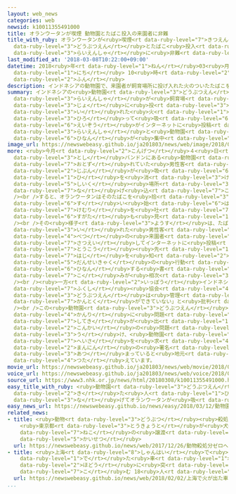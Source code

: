 ```yaml
---
layout: web_news
categories: web
newsid: k10011355491000
title: オランウータンが喫煙 動物園とたばこ投入の来園者に非難
title_with_ruby: オランウータンが<ruby>喫煙<rt data-ruby-level="7">きつえん</rt></ruby> <ruby>動物園<rt
  data-ruby-level="3">どうぶつえん</rt></ruby>とたばこ<ruby>投入<rt data-ruby-level="3">とうにゅう</rt></ruby>の<ruby>来園者<rt
  data-ruby-level="3">らいえんしゃ</rt></ruby>に<ruby>非難<rt data-ruby-level="6">ひなん</rt></ruby>
last_modified_at: '2018-03-08T10:22:00+09:00'
datetime: 2018<ruby>年<rt data-ruby-level="1">ねん</rt></ruby>03<ruby>月<rt data-ruby-level="1">がつ</rt></ruby>08<ruby>日<rt
  data-ruby-level="1">にち</rt></ruby> 10<ruby>時<rt data-ruby-level="2">じ</rt></ruby>22<ruby>分<rt
  data-ruby-level="2">ふん</rt></ruby>
description: インドネシアの動物園で、来園者が飼育場所に投げ入れた火のついたたばこをオランウータンが拾って吸う映像がインターネットに投稿され、来園者と動物園に非難が集中しています。
summary: インドネシアの<ruby>動物園<rt data-ruby-level="3">どうぶつえん</rt></ruby>で、<ruby>来園者<rt
  data-ruby-level="3">らいえんしゃ</rt></ruby>が<ruby>飼育場<rt data-ruby-level="5">しいくじょう</rt></ruby><ruby>所<rt
  data-ruby-level="3">じょ</rt></ruby>に<ruby>投<rt data-ruby-level="3">な</rt></ruby>げ<ruby>入<rt
  data-ruby-level="3">い</rt></ruby>れた<ruby>火<rt data-ruby-level="1">ひ</rt></ruby>のついたたばこをオランウータンが<ruby>拾<rt
  data-ruby-level="3">ひろ</rt></ruby>って<ruby>吸<rt data-ruby-level="6">す</rt></ruby>う<ruby>映像<rt
  data-ruby-level="6">えいぞう</rt></ruby>がインターネットに<ruby>投稿<rt data-ruby-level="7">とうこう</rt></ruby>され、<ruby>来園者<rt
  data-ruby-level="3">らいえんしゃ</rt></ruby>と<ruby>動物園<rt data-ruby-level="3">どうぶつえん</rt></ruby>に<ruby>非難<rt
  data-ruby-level="6">ひなん</rt></ruby>が<ruby>集中<rt data-ruby-level="3">しゅうちゅう</rt></ruby>しています。
image_url: https://newswebeasy.github.io/ja201803/news/web/image/2018/03/08/K10011355491_1803081002_1803081022_01_02.jpg
more: <ruby>今月<rt data-ruby-level="2">こんげつ</rt></ruby>４<ruby>日<rt data-ruby-level="1">にち</rt></ruby>、インドネシアの<ruby>都市<rt
  data-ruby-level="3">とし</rt></ruby>バンドンにある<ruby>動物園<rt data-ruby-level="3">どうぶつえん</rt></ruby>を<ruby>訪<rt
  data-ruby-level="7">おとず</rt></ruby>れていた<ruby>男性客<rt data-ruby-level="5">だんせいきゃく</rt></ruby>が、<ruby>自分<rt
  data-ruby-level="2">じぶん</rt></ruby>が<ruby>吸<rt data-ruby-level="6">す</rt></ruby>っていたたばこを<ruby>火<rt
  data-ruby-level="1">ひ</rt></ruby>を<ruby>消<rt data-ruby-level="3">け</rt></ruby>さないままオランウータンの<ruby>飼育<rt
  data-ruby-level="5">しいく</rt></ruby><ruby>場所<rt data-ruby-level="3">ばしょ</rt></ruby>に<ruby>投<rt
  data-ruby-level="7">な</rt></ruby>げ<ruby>込<rt data-ruby-level="7">こ</rt></ruby>みました。<br
  /><br />すると、オランウータンはそのたばこを<ruby>拾<rt data-ruby-level="3">ひろ</rt></ruby>って<ruby>吸<rt
  data-ruby-level="6">す</rt></ruby>い<ruby>始<rt data-ruby-level="6">はじ</rt></ruby>め、<ruby>煙<rt
  data-ruby-level="7">けむり</rt></ruby>を<ruby>吐<rt data-ruby-level="7">は</rt></ruby>く<ruby>姿<rt
  data-ruby-level="6">すがた</rt></ruby>も<ruby>見<rt data-ruby-level="1">み</rt></ruby>せました。<br
  /><br />その<ruby>様子<rt data-ruby-level="3">ようす</rt></ruby>は、たばこを<ruby>投<rt data-ruby-level="3">な</rt></ruby>げ<ruby>入<rt
  data-ruby-level="3">い</rt></ruby>れた<ruby>男性客<rt data-ruby-level="5">だんせいきゃく</rt></ruby>とは<ruby>別<rt
  data-ruby-level="4">べつ</rt></ruby>の<ruby>来園者<rt data-ruby-level="3">らいえんしゃ</rt></ruby>が<ruby>撮影<rt
  data-ruby-level="7">さつえい</rt></ruby>してインターネットに<ruby>投稿<rt data-ruby-level="7">とうこう</rt></ruby>しましたが、<ruby>投稿<rt
  data-ruby-level="7">とうこう</rt></ruby><ruby>先<rt data-ruby-level="1">さき</rt></ruby>のサイトには「なんてひどいことをするんだ」とか「<ruby>恥<rt
  data-ruby-level="7">はじ</rt></ruby>を<ruby>知<rt data-ruby-level="2">し</rt></ruby>るべきだ」などと<ruby>男性客<rt
  data-ruby-level="5">だんせいきゃく</rt></ruby>の<ruby>行動<rt data-ruby-level="3">こうどう</rt></ruby>を<ruby>非難<rt
  data-ruby-level="6">ひなん</rt></ruby>する<ruby>書<rt data-ruby-level="7">か</rt></ruby>き<ruby>込<rt
  data-ruby-level="7">こ</rt></ruby>みが<ruby>相次<rt data-ruby-level="3">あいつ</rt></ruby>いでいます。<br
  /><br /><ruby>一方<rt data-ruby-level="2">いっぽう</rt></ruby>インドネシアの<ruby>動物<rt data-ruby-level="3">どうぶつ</rt></ruby><ruby>福祉<rt
  data-ruby-level="7">ふくし</rt></ruby><ruby>協会<rt data-ruby-level="4">きょうかい</rt></ruby>は、「この<ruby>動物園<rt
  data-ruby-level="3">どうぶつえん</rt></ruby>は<ruby>管理<rt data-ruby-level="4">かんり</rt></ruby><ruby>監督<rt
  data-ruby-level="7">かんとく</rt></ruby>ができていない」と<ruby>批判<rt data-ruby-level="6">ひはん</rt></ruby>しています。<br
  /><br />この<ruby>動物園<rt data-ruby-level="3">どうぶつえん</rt></ruby>をめぐっては、これまでもたびたび、<ruby>管理<rt
  data-ruby-level="4">かんり</rt></ruby>に<ruby>問題<rt data-ruby-level="3">もんだい</rt></ruby>があるという<ruby>指摘<rt
  data-ruby-level="7">してき</rt></ruby>が<ruby>出<rt data-ruby-level="1">で</rt></ruby>ていて、<ruby>今回<rt
  data-ruby-level="2">こんかい</rt></ruby>の<ruby>問題<rt data-ruby-level="3">もんだい</rt></ruby>を<ruby>受<rt
  data-ruby-level="3">う</rt></ruby>け、<ruby>動物園<rt data-ruby-level="3">どうぶつえん</rt></ruby>の<ruby>閉鎖<rt
  data-ruby-level="7">へいさ</rt></ruby>を<ruby>求<rt data-ruby-level="4">もと</rt></ruby>めてこれまでにおよそ１００<ruby>万人<rt
  data-ruby-level="2">まんにん</rt></ruby>の<ruby>署名<rt data-ruby-level="6">しょめい</rt></ruby>が<ruby>集<rt
  data-ruby-level="3">あつ</rt></ruby>まっていると<ruby>地元<rt data-ruby-level="2">じもと</rt></ruby>メディアは<ruby>伝<rt
  data-ruby-level="4">つた</rt></ruby>えています。
movie_url: https://newswebeasy.github.io/ja201803/news/web/movie/2018/03/08/k10011355491_201803081052_201803081053.mp4
voice_url: https://newswebeasy.github.io/ja201803/news/web/voice/2018/03/08/k10011355491_201803081052_201803081053.mp3
source_url: https://www3.nhk.or.jp/news/html/20180308/k10011355491000.html
easy_title_with_ruby: <ruby>動物園<rt data-ruby-level="3">どうぶつえん</rt></ruby>に<ruby>来<rt
  data-ruby-level="2">き</rt></ruby>た<ruby>人<rt data-ruby-level="1">ひと</rt></ruby>がたばこを<ruby>投<rt
  data-ruby-level="3">な</rt></ruby>げてオランウータンが<ruby>吸<rt data-ruby-level="6">す</rt></ruby>う
easy_news_url: https://newswebeasy.github.io/news/easy/2018/03/12/動物園に来た人がたばこを投げてオランウータンが吸う
related_news:
- title: <ruby>動物<rt data-ruby-level="3">どうぶつ</rt></ruby><ruby>殺処分<rt data-ruby-level="6">さつしょぶん</rt></ruby>ゼロへ
    <ruby>東京都<rt data-ruby-level="3">とうきょうと</rt></ruby>が<ruby>犬<rt data-ruby-level="1">いぬ</rt></ruby>や<ruby>猫<rt
    data-ruby-level="7">ねこ</rt></ruby>の<ruby>譲渡<rt data-ruby-level="7">じょうと</rt></ruby>サイト<ruby>開設<rt
    data-ruby-level="5">かいせつ</rt></ruby>
  url: https://newswebeasy.github.io/news/web/2017/12/26/動物殺処分ゼロへ-東京都が犬や猫の譲渡サイト開設
- title: <ruby>上海<rt data-ruby-level="8">しゃんはい</rt></ruby>で<ruby>火<rt data-ruby-level="1">ひ</rt></ruby>が<ruby>出<rt
    data-ruby-level="1">で</rt></ruby>た<ruby>車<rt data-ruby-level="1">くるま</rt></ruby>が<ruby>歩道<rt
    data-ruby-level="2">ほどう</rt></ruby>に<ruby>突<rt data-ruby-level="7">つ</rt></ruby>っ<ruby>込<rt
    data-ruby-level="7">こ</rt></ruby>む 18<ruby>人<rt data-ruby-level="1">にん</rt></ruby>けが
  url: https://newswebeasy.github.io/news/web/2018/02/02/上海で火が出た車が歩道に突っ込む-18人けが
...
```

